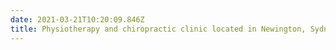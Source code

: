 ```yaml
---
date: 2021-03-21T10:20:09.846Z
title: Physiotherapy and chiropractic clinic located in Newington, Sydney
---
```

